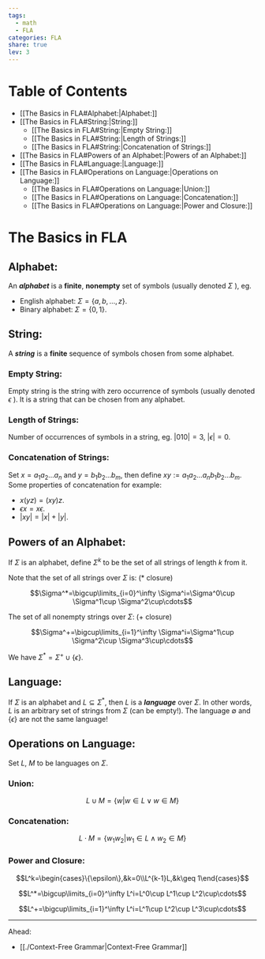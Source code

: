 ```yaml
---  
tags:  
  - math  
  - FLA  
categories: FLA  
share: true  
lev: 3  
---  
```

  
  
# Table of Contents  
  
- [[The Basics in FLA#Alphabet:|Alphabet:]]  
- [[The Basics in FLA#String:|String:]]  
	- [[The Basics in FLA#String:|Empty String:]]  
	- [[The Basics in FLA#String:|Length of Strings:]]  
	- [[The Basics in FLA#String:|Concatenation of Strings:]]  
- [[The Basics in FLA#Powers of an Alphabet:|Powers of an Alphabet:]]  
- [[The Basics in FLA#Language:|Language:]]  
- [[The Basics in FLA#Operations on Language:|Operations on Language:]]  
	- [[The Basics in FLA#Operations on Language:|Union:]]  
	- [[The Basics in FLA#Operations on Language:|Concatenation:]]  
	- [[The Basics in FLA#Operations on Language:|Power and Closure:]]  
  
  
# The Basics in FLA  
  
## Alphabet:  
  
An ***alphabet*** is a **finite**, **nonempty** set of symbols (usually denoted $\Sigma$ ), eg.  
  
- English alphabet: $\Sigma=\{a,b,\ldots,z\}$.  
- Binary alphabet: $\Sigma=\{0,1\}$.  
  
## String:  
  
A ***string*** is a **finite** sequence of symbols chosen from some alphabet.  
  
### Empty String:  
  
Empty string is the string with zero occurrence of symbols (usually denoted $\epsilon$ ). It is a string that can be chosen from any alphabet.  
  
### Length of Strings:  
  
Number of occurrences of symbols in a string, eg. $|010|=3$, $|\epsilon|=0$.  
  
### Concatenation of Strings:  
  
Set $x=a_1a_2\ldots a_n$ and $y=b_1b_2\ldots b_m$, then define $xy:=a_1a_2\ldots a_nb_1b_2\ldots b_m$. Some properties of concatenation for example:  
  
- $x(yz)=(xy)z$.  
- $\epsilon x=x\epsilon$.  
- $|xy|=|x|+|y|$.  
  
## Powers of an Alphabet:  
  
If $\Sigma$ is an alphabet, define $\Sigma^k$ to be the set of all strings of length $k$ from it.  
  
Note that the set of all strings over $\Sigma$ is: ($*$ closure)  
  
$$\Sigma^*=\bigcup\limits_{i=0}^\infty \Sigma^i=\Sigma^0\cup \Sigma^1\cup \Sigma^2\cup\cdots$$  
  
The set of all nonempty strings over $\Sigma$: ($+$ closure)  
  
$$\Sigma^+=\bigcup\limits_{i=1}^\infty \Sigma^i=\Sigma^1\cup \Sigma^2\cup \Sigma^3\cup\cdots$$  
  
We have $\Sigma^*=\Sigma^+\cup\{\epsilon\}$.  
  
## Language:  
  
If $\Sigma$ is an alphabet and $L\subseteq \Sigma^*$, then $L$ is a ***language*** over $\Sigma$. In other words, $L$ is an arbitrary set of strings from $\Sigma$ (can be empty!). The language $\emptyset$ and $\{\epsilon\}$ are not the same language!  
  
## Operations on Language:  
  
Set $L$, $M$ to be languages on $\Sigma$.  
  
### Union:  
  
$$L\cup M=\{w|w\in L\lor w\in M\}$$  
  
### Concatenation:  
  
$$L\cdot M=\{w_1w_2|w_1\in L\land w_2\in M\}$$  
  
### Power and Closure:  
  
$$L^k=\begin{cases}\{\epsilon\},&k=0\\L^{k-1}L,&k\geq 1\end{cases}$$  
  
$$L^*=\bigcup\limits_{i=0}^\infty L^i=L^0\cup L^1\cup L^2\cup\cdots$$  
  
$$L^+=\bigcup\limits_{i=1}^\infty L^i=L^1\cup L^2\cup L^3\cup\cdots$$  
  
---  
Ahead:  
- [[./Context-Free Grammar|Context-Free Grammar]]